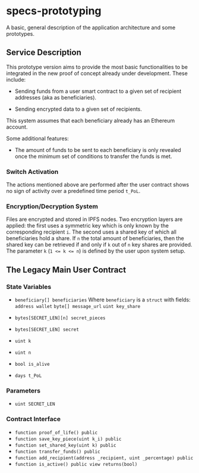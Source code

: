 # specs-prototyping
A basic, general description of the application architecture and some prototypes.

## Service Description

This prototype version aims to provide the most basic functionalities to be integrated in the new proof of concept already under development. These include:

- Sending funds from a user smart contract to a given set of recipient addresses (aka as beneficiaries).

- Sending encrypted data to a given set of recipients. 

This system assumes that each beneficiary already has an Ethereum account. 

Some additional features:

- The amount of funds to be sent to each beneficiary is only revealed once the minimum set of conditions to transfer the funds is met.

### Switch Activation
The actions mentioned above are performed after the user contract shows no sign of activity over a predefined time period `t_PoL`.

### Encryption/Decryption System

Files are encrypted and stored in IPFS nodes. Two encryption layers are applied: the first uses a symmetric key which is only known by the corresponding recipient `i`. The second uses a shared key of which all beneficiaries hold a share. If `n` the total amount of beneficiaries, then the shared key can be retrieved if and only if `k` out of `n` key shares are provided. The parameter `k` (`1 <= k <= n`) is defined by the user upon system setup.

## The Legacy Main User Contract

### State Variables
- `beneficiary[] beneficiaries`
  Where `beneficiary` is a `struct` with fields:
    `address wallet`
    `byte[] message_url`
    `uint key_share`
	
- `bytes[SECRET_LEN][n] secret_pieces`

- `bytes[SECRET_LEN] secret`

- `uint k`

- `uint n`

- `bool is_alive`

- `days t_PoL`

### Parameters
- `uint SECRET_LEN`


### Contract Interface

- `function proof_of_life() public`
- `function save_key_piece(uint k_i) public`
- `function set_shared_key(uint k) public`
- `function transfer_funds() public`
- `function add_recipient(address _recipient, uint _percentage) public`
- `function is_active() public view returns(bool)`




